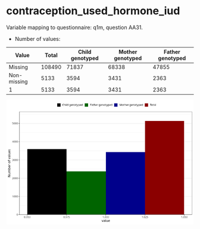 # contraception_used_hormone_iud
Variable mapping to questionnaire: q1m, question AA31.
- Number of values:

| Value | Total | Child genotyped | Mother genotyped | Father genotyped |
| ----- | ----- | --------------- | ---------------- | ---------------- |
| Missing | 108490 | 71837 | 68338 | 47855 |
| Non-missing | 5133 | 3594 | 3431 | 2363 |
| 1 | 5133 | 3594 | 3431 | 2363 |



![](contraception_used_hormone_iud_n.png)



